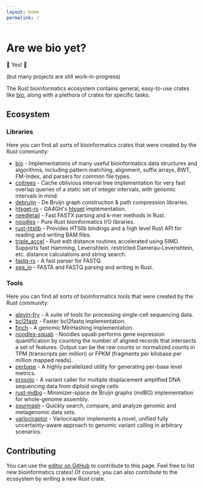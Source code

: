 ```yaml
---
layout: home
permalink: /
---
```


# Are we bio yet?

🎉 Yes! 🎉

(but many projects are still work-in-progress)

The Rust bioinformatics ecosystem contains general, easy-to-use crates like [bio](https://crates.io/crates/bio), along with a plethora of crates for specific tasks.

## Ecosystem

### Libraries

Here you can find all sorts of bioinformatics crates that were created by the Rust community:

* [bio](https://crates.io/crates/bio) - Implementations of many useful bioinformatics data structures and algorithms, including pattern matching, alignment, suffix arrays, BWT, FM-Index, and parsers for common file types.
* [coitrees](https://crates.io/crates/coitrees) - Cache oblivious interval tree implementation for very fast overlap queries of a static set of integer intervals, with genomic intervals in mind.
* [debruijn](https://crates.io/crates/debruijn) - De Bruijn graph construction & path compression libraries.
* [htsget-rs](https://github.com/umccr/htsget-rs) - GA4GH's [htsget](https://samtools.github.io/hts-specs/htsget.html) implementation.
* [needletail](https://crates.io/crates/needletail) - Fast FASTX parsing and k-mer methods in Rust.
* [noodles](https://github.com/zaeleus/noodles) - Pure Rust bioinformatics I/O libraries.
* [rust-htslib](https://crates.io/crates/rust-htslib) - Provides HTSlib bindings and a high level Rust API for reading and writing BAM files.
* [triple_accel](https://crates.io/crates/triple_accel) - Rust edit distance routines accelerated using SIMD. Supports fast Hamming, Levenshtein, restricted Damerau-Levenshtein, etc. distance calculations and string search.
* [fastq-rs](https://github.com/aseyboldt/fastq-rs) - A fast parser for FASTQ.
* [seq_io](https://github.com/markschl/seq_io) - FASTA and FASTQ parsing and writing in Rust.

### Tools

Here you can find all sorts of bioinformatics tools that were created by the Rust community:

* [alevin-fry](https://github.com/COMBINE-lab/alevin-fry) - A suite of tools for processing single-cell sequencing data.
* [bcl2fastr](https://github.com/czbiohub/bcl2fastr) - Faster bcl2fastq implementation.
* [finch](https://github.com/onecodex/finch-rs) - A genomic MinHashing implementation.
* [noodles-squab](https://github.com/zaeleus/noodles-squab) - Noodles squab performs gene expression quantification by counting the number of aligned records that intersects a set of features. Output can be the raw counts or normalized counts in TPM (transcripts per million) or FPKM (fragments per kilobase per million mapped reads).
* [perbase](https://crates.io/crates/perbase) - A highly parallelized utility for generating per-base level metrics.
* [prosolo](https://github.com/ProSolo/prosolo) - A variant caller for multiple displacement amplified DNA sequencing data from diploid single cells
* [rust-mdbg](https://github.com/ekimb/rust-mdbg) - Minimizer-space de Bruijn graphs (mdBG) implementation for whole-genome assembly.
* [sourmash](https://github.com/dib-lab/sourmash) - Quickly search, compare, and analyze genomic and metagenomic data sets.
* [varlociraptor](https://crates.io/crates/varlociraptor) - Varlociraptor implements a novel, unified fully uncertainty-aware approach to genomic variant calling in arbitrary scenarios.

## Contributing

You can use the [editor on GitHub](https://github.com/arewebioyet/arewebioyet.github.io/edit/main/README.md) to contribute to this page. Feel free to list new bioinformatics crates! Of course, you can also contribute to the ecosystem by writing a new Rust crate.

